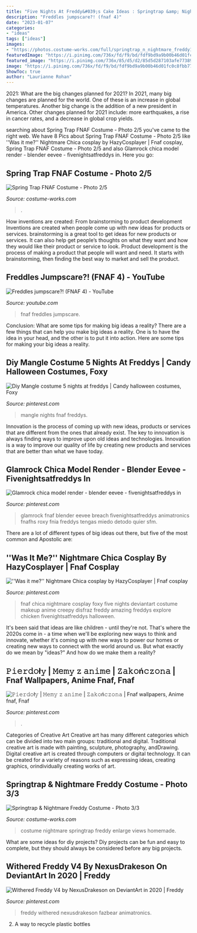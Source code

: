 ```yaml
---
title: "Five Nights At Freddy&#039;s Cake Ideas : Springtrap &amp; Nightmare Freddy Costume"
description: "Freddles jumpscare?! (fnaf 4)"
date: "2023-01-07"
categories:
- "ideas"
tags: ["ideas"]
images:
- "https://photos.costume-works.com/full/springtrap_n_nightmare_freddy1.jpg"
featuredImage: "https://i.pinimg.com/736x/fd/f9/bd/fdf9bd9a9b00b46d01fc0c8fbb772dac.jpg"
featured_image: "https://i.pinimg.com/736x/85/d5/d2/85d5d287103afe7738915f9ad44224db.jpg"
image: "https://i.pinimg.com/736x/fd/f9/bd/fdf9bd9a9b00b46d01fc0c8fbb772dac.jpg"
ShowToc: true
author: "Laurianne Rohan"
---
```



2021: What are the big changes planned for 2021?
In 2021, many big changes are planned for the world. One of these is an increase in global temperatures. Another big change is the addition of a new president in America. Other changes planned for 2021 include: more earthquakes, a rise in cancer rates, and a decrease in global crop yields.

	

		
searching about Spring Trap FNAF Costume - Photo 2/5 you've came to the right web. We have 8 Pics about Spring Trap FNAF Costume - Photo 2/5 like &#039;&#039;Was it me?&#039;&#039; Nightmare Chica cosplay by HazyCosplayer | Fnaf cosplay, Spring Trap FNAF Costume - Photo 2/5 and also Glamrock chica model render - blender eevee - fivenightsatfreddys in. Here you go:
		
    
## Spring Trap FNAF Costume - Photo 2/5

<img loading=lazy src="https://photos.costume-works.com/full/spring_trap_fnaf.jpg" onerror="this.onerror=null;this.src='https://tse3.mm.bing.net/th?id=OIP.zmioSjEH7h4jrLuahMOuAQHaNG&amp;pid=15.1';" alt="Spring Trap FNAF Costume - Photo 2/5">

_Source: costume-works.com_

>. 

	

How inventions are created: From brainstorming to product development
Inventions are created when people come up with new ideas for products or services. brainstorming is a great tool to get ideas for new products or services. It can also help get people’s thoughts on what they want and how they would like their product or service to look. Product development is the process of making a product that people will want and need. It starts with brainstorming, then finding the best way to market and sell the product.

    
## Freddles Jumpscare?! (FNAF 4) - YouTube

<img loading=lazy src="https://i.ytimg.com/vi/r8h45t3hHa4/hqdefault.jpg" onerror="this.onerror=null;this.src='https://tse3.mm.bing.net/th?id=OIP.UJ8NlYAYrkckB2roNAFHOQHaFj&amp;pid=15.1';" alt="Freddles jumpscare?! (FNAF 4) - YouTube">

_Source: youtube.com_

>fnaf freddles jumpscare. 

	

Conclusion: What are some tips for making big ideas a reality?
There are a few things that can help you make big ideas a reality. One is to have the idea in your head, and the other is to put it into action. Here are some tips for making your big ideas a reality.

    
## Diy Mangle Costume 5 Nights At Freddys | Candy Halloween Costumes, Foxy

<img loading=lazy src="https://i.pinimg.com/736x/fd/f9/bd/fdf9bd9a9b00b46d01fc0c8fbb772dac.jpg" onerror="this.onerror=null;this.src='https://tse1.mm.bing.net/th?id=OIP.-YY-9o85dpALS8OxfsuuOAHaPI&amp;pid=15.1';" alt="Diy Mangle costume 5 nights at freddys | Candy halloween costumes, Foxy">

_Source: pinterest.com_

>mangle nights fnaf freddys. 

	

Innovation is the process of coming up with new ideas, products or services that are different from the ones that already exist. The key to innovation is always finding ways to improve upon old ideas and technologies. Innovation is a way to improve our quality of life by creating new products and services that are better than what we have today.

    
## Glamrock Chica Model Render - Blender Eevee - Fivenightsatfreddys In

<img loading=lazy src="https://i.pinimg.com/736x/ae/ff/44/aeff44bd5a7df783f905aee293e81dba.jpg" onerror="this.onerror=null;this.src='https://tse3.mm.bing.net/th?id=OIP.WjFdJlUXFWklWnW5tiWlKgHaOT&amp;pid=15.1';" alt="Glamrock chica model render - blender eevee - fivenightsatfreddys in">

_Source: pinterest.com_

>glamrock fnaf blender eevee breach fivenightsatfreddys animatronics fnafhs roxy fnia freddys tengas miedo detodo quier sfm. 

	

There are a lot of different types of big ideas out there, but five of the most common and Apostolic are: 

    
## &#039;&#039;Was It Me?&#039;&#039; Nightmare Chica Cosplay By HazyCosplayer | Fnaf Cosplay

<img loading=lazy src="https://i.pinimg.com/736x/6b/10/fa/6b10fac4810a63c311a4bf6901c22cc1.jpg" onerror="this.onerror=null;this.src='https://tse3.mm.bing.net/th?id=OIP.fSGxZCjOsBtYL4TXTLcn9QHaNK&amp;pid=15.1';" alt="&#039;&#039;Was it me?&#039;&#039; Nightmare Chica cosplay by HazyCosplayer | Fnaf cosplay">

_Source: pinterest.com_

>fnaf chica nightmare cosplay foxy five nights deviantart costume makeup anime creepy disfraz freddy amazing freddys explore chicken fivenightsatfreddys halloween. 

	

It's been said that ideas are like children - until they're not. That's where the 2020s come in - a time when we'll be exploring new ways to think and innovate, whether it's coming up with new ways to power our homes or creating new ways to connect with the world around us. But what exactly do we mean by "ideas?" And how do we make them a reality?

    
## 𝙿𝚒𝚎𝚛𝚍𝚘ł𝚢 | 𝙼𝚎𝚖𝚢 𝚣 𝚊𝚗𝚒𝚖𝚎 | 𝚉𝚊𝚔𝚘ń𝚌𝚣𝚘𝚗𝚊 | Fnaf Wallpapers, Anime Fnaf, Fnaf

<img loading=lazy src="https://i.pinimg.com/736x/85/d5/d2/85d5d287103afe7738915f9ad44224db.jpg" onerror="this.onerror=null;this.src='https://tse1.mm.bing.net/th?id=OIP.6Ok6kH25x5nNix7dTZ1NZAHaLf&amp;pid=15.1';" alt="𝙿𝚒𝚎𝚛𝚍𝚘ł𝚢 | 𝙼𝚎𝚖𝚢 𝚣 𝚊𝚗𝚒𝚖𝚎 | 𝚉𝚊𝚔𝚘ń𝚌𝚣𝚘𝚗𝚊 | Fnaf wallpapers, Anime fnaf, Fnaf">

_Source: pinterest.com_

>. 

	

Categories of Creative Art
Creative art has many different categories which can be divided into two main groups: traditional and digital. Traditional creative art is made with painting, sculpture, photography, andDrawing. Digital creative art is created through computers or digital technology. It can be created for a variety of reasons such as expressing ideas, creating graphics, orindividually creating works of art.

    
## Springtrap &amp; Nightmare Freddy Costume - Photo 3/3

<img loading=lazy src="https://photos.costume-works.com/full/springtrap_n_nightmare_freddy1.jpg" onerror="this.onerror=null;this.src='https://tse1.mm.bing.net/th?id=OIP.9OC8Zl3PusMJO0BjM1PGQAHaLV&amp;pid=15.1';" alt="Springtrap &amp; Nightmare Freddy Costume - Photo 3/3">

_Source: costume-works.com_

>costume nightmare springtrap freddy enlarge views homemade. 

	

What are some ideas for diy projects?
Diy projects can be fun and easy to complete, but they should always be considered before any big projects.

    
## Withered Freddy V4 By NexusDrakeson On DeviantArt In 2020 | Freddy

<img loading=lazy src="https://i.pinimg.com/736x/86/4c/a4/864ca48fd0ccf43b559d59f501c86d3a.jpg" onerror="this.onerror=null;this.src='https://tse3.mm.bing.net/th?id=OIP.iikHxQfa7Ex870KTbgGnuAHaKs&amp;pid=15.1';" alt="Withered Freddy V4 by NexusDrakeson on DeviantArt in 2020 | Freddy">

_Source: pinterest.com_

>freddy withered nexusdrakeson fazbear animatronics. 

	

2. A way to recycle plastic bottles 

